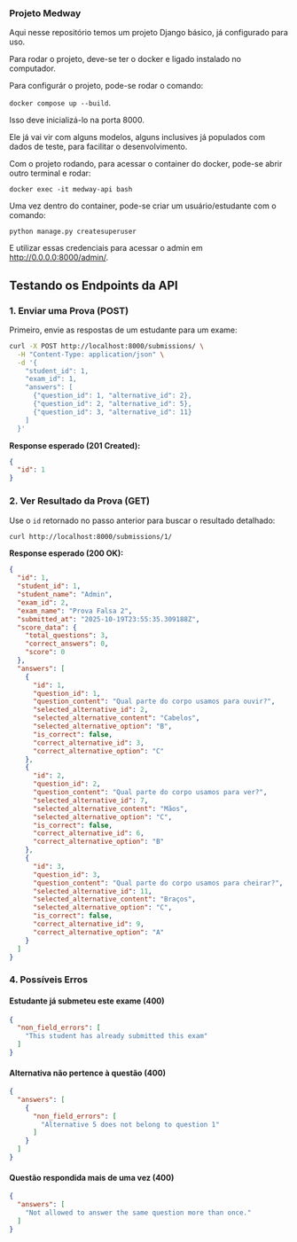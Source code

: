 ### Projeto Medway

Aqui nesse repositório temos um projeto Django básico, já configurado para uso.

Para rodar o projeto, deve-se ter o docker e ligado instalado no computador.

Para configurár o projeto, pode-se rodar o comando:

`docker compose up --build`.

Isso deve inicializá-lo na porta 8000.

Ele já vai vir com alguns modelos, alguns inclusives já populados com dados de teste, 
para facilitar o desenvolvimento.

Com o projeto rodando, para acessar o container do docker, pode-se abrir outro terminal e rodar:

`docker exec -it medway-api bash`

Uma vez dentro do container, pode-se criar um usuário/estudante com o comando:

`python manage.py createsuperuser`

E utilizar essas credenciais para acessar o admin em http://0.0.0.0:8000/admin/.

## Testando os Endpoints da API

### 1. Enviar uma Prova (POST)

Primeiro, envie as respostas de um estudante para um exame:

```bash
curl -X POST http://localhost:8000/submissions/ \
  -H "Content-Type: application/json" \
  -d '{
    "student_id": 1,
    "exam_id": 1,
    "answers": [
      {"question_id": 1, "alternative_id": 2},
      {"question_id": 2, "alternative_id": 5},
      {"question_id": 3, "alternative_id": 11}
    ]
  }'
```

**Response esperado (201 Created):**
```json
{
  "id": 1
}
```

### 2. Ver Resultado da Prova (GET)

Use o `id` retornado no passo anterior para buscar o resultado detalhado:

```bash
curl http://localhost:8000/submissions/1/
```

**Response esperado (200 OK):**
```json
{
  "id": 1,
  "student_id": 1,
  "student_name": "Admin",
  "exam_id": 2,
  "exam_name": "Prova Falsa 2",
  "submitted_at": "2025-10-19T23:55:35.309188Z",
  "score_data": {
    "total_questions": 3,
    "correct_answers": 0,
    "score": 0
  },
  "answers": [
    {
      "id": 1,
      "question_id": 1,
      "question_content": "Qual parte do corpo usamos para ouvir?",
      "selected_alternative_id": 2,
      "selected_alternative_content": "Cabelos",
      "selected_alternative_option": "B",
      "is_correct": false,
      "correct_alternative_id": 3,
      "correct_alternative_option": "C"
    },
    {
      "id": 2,
      "question_id": 2,
      "question_content": "Qual parte do corpo usamos para ver?",
      "selected_alternative_id": 7,
      "selected_alternative_content": "Mãos",
      "selected_alternative_option": "C",
      "is_correct": false,
      "correct_alternative_id": 6,
      "correct_alternative_option": "B"
    },
    {
      "id": 3,
      "question_id": 3,
      "question_content": "Qual parte do corpo usamos para cheirar?",
      "selected_alternative_id": 11,
      "selected_alternative_content": "Braços",
      "selected_alternative_option": "C",
      "is_correct": false,
      "correct_alternative_id": 9,
      "correct_alternative_option": "A"
    }
  ]
}
```

### 4. Possíveis Erros

#### Estudante já submeteu este exame (400)
```json
{
  "non_field_errors": [
    "This student has already submitted this exam"
  ]
}
```

#### Alternativa não pertence à questão (400)
```json
{
  "answers": [
    {
      "non_field_errors": [
        "Alternative 5 does not belong to question 1"
      ]
    }
  ]
}
```

#### Questão respondida mais de uma vez (400)
```json
{
  "answers": [
    "Not allowed to answer the same question more than once."
  ]
}
```
